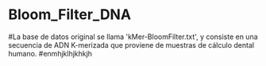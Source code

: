 # Bloom_Filter_DNA </br>

#La base de datos original se llama 'kMer-BloomFilter.txt', y consiste en una secuencia de ADN K-merizada que proviene de muestras de cálculo dental humano.
#enmhjklhjkhkjh
